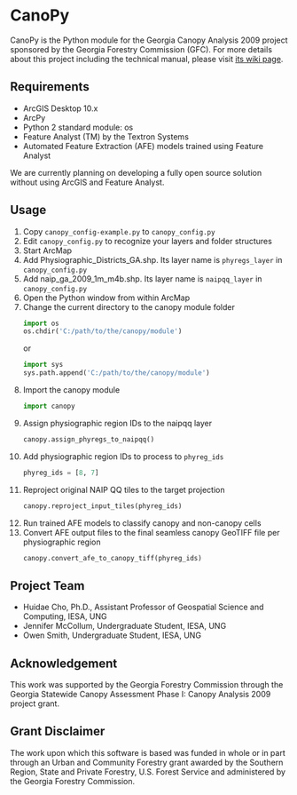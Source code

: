 # CanoPy

CanoPy is the Python module for the Georgia Canopy Analysis 2009 project
sponsored by the Georgia Forestry Commission (GFC). For more details about this
project including the technical manual, please visit [its wiki
page](https://gislab.isnew.info/canopy).

## Requirements

* ArcGIS Desktop 10.x
* ArcPy
* Python 2 standard module: os
* Feature Analyst (TM) by the Textron Systems
* Automated Feature Extraction (AFE) models trained using Feature Analyst

We are currently planning on developing a fully open source solution without
using ArcGIS and Feature Analyst.

## Usage

1. Copy `canopy_config-example.py` to `canopy_config.py`
1. Edit `canopy_config.py` to recognize your layers and folder structures
1. Start ArcMap
1. Add Physiographic_Districts_GA.shp. Its layer name is `phyregs_layer` in
   `canopy_config.py`
1. Add naip_ga_2009_1m_m4b.shp. Its layer name is `naipqq_layer` in
   `canopy_config.py`
1. Open the Python window from within ArcMap
1. Change the current directory to the canopy module folder
   ```python
   import os
   os.chdir('C:/path/to/the/canopy/module')
   ```
   or
   ```python
   import sys
   sys.path.append('C:/path/to/the/canopy/module')
   ```
1. Import the canopy module
   ```python
   import canopy
   ```
1. Assign physiographic region IDs to the naipqq layer
   ```python
   canopy.assign_phyregs_to_naipqq()
   ```
1. Add physiographic region IDs to process to `phyreg_ids`
   ```python
   phyreg_ids = [8, 7]
   ```
1. Reproject original NAIP QQ tiles to the target projection
   ```python
   canopy.reproject_input_tiles(phyreg_ids)
   ```
1. Run trained AFE models to classify canopy and non-canopy cells
1. Convert AFE output files to the final seamless canopy GeoTIFF file per
   physiographic region
   ```python
   canopy.convert_afe_to_canopy_tiff(phyreg_ids)
   ```

## Project Team

* Huidae Cho, Ph.D., Assistant Professor of Geospatial Science and Computing,
  IESA, UNG
* Jennifer McCollum, Undergraduate Student, IESA, UNG
* Owen Smith, Undergraduate Student, IESA, UNG

## Acknowledgement

This work was supported by the Georgia Forestry Commission through the Georgia
Statewide Canopy Assessment Phase I: Canopy Analysis 2009 project grant.

## Grant Disclaimer

The work upon which this software is based was funded in whole or in part
through an Urban and Community Forestry grant awarded by the Southern Region,
State and Private Forestry, U.S. Forest Service and administered by the Georgia
Forestry Commission.

